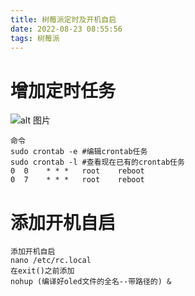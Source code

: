 ```yaml
---
title: 树莓派定时及开机自启
date: 2022-08-23 08:55:56
tags: 树莓派
---
```

# 增加定时任务
<!--more-->
![alt 图片](https://img-blog.csdnimg.cn/2020062621515630.png?x-oss-process=image/watermark,type_ZmFuZ3poZW5naGVpdGk,shadow_10,text_aHR0cHM6Ly9ibG9nLmNzZG4ubmV0L3dlaXhpbl80NzMyNjczNQ==,size_16,color_FFFFFF,t_70)
```
命令
sudo crontab -e #编辑crontab任务
sudo crontab -l #查看现在已有的crontab任务
0  0    * * *   root    reboot
0  7    * * *   root    reboot
```
# 添加开机自启
```
添加开机自启
nano /etc/rc.local
在exit()之前添加
nohup (编译好oled文件的全名--带路径的) &
```
